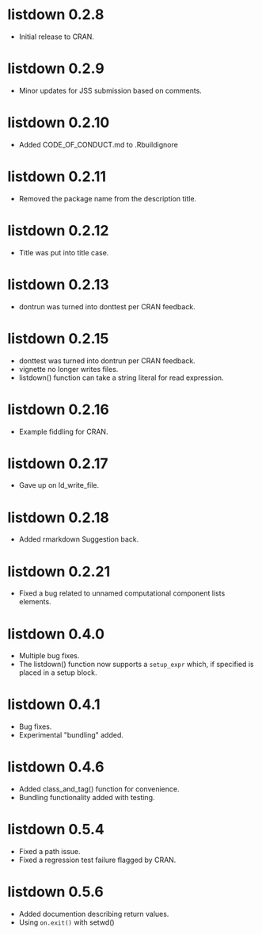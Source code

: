 # listdown 0.2.8

* Initial release to CRAN.

# listdown 0.2.9

* Minor updates for JSS submission based on comments.

# listdown 0.2.10

* Added CODE_OF_CONDUCT.md to .Rbuildignore

# listdown 0.2.11

* Removed the package name from the description title.

# listdown 0.2.12

* Title was put into title case.

# listdown 0.2.13

* dontrun was turned into donttest per CRAN feedback.

# listdown 0.2.15

* donttest was turned into dontrun per CRAN feedback.
* vignette no longer writes files.
* listdown() function can take a string literal for read expression.

# listdown 0.2.16

* Example fiddling for CRAN.

# listdown 0.2.17

* Gave up on ld_write_file. 

# listdown 0.2.18

* Added rmarkdown Suggestion back.

# listdown 0.2.21

* Fixed a bug related to unnamed computational component lists elements.

# listdown 0.4.0

* Multiple bug fixes.
* The listdown() function now supports a `setup_expr` which, if specified 
is placed in a setup block.

# listdown 0.4.1

* Bug fixes.
* Experimental "bundling" added.

# listdown 0.4.6

* Added class_and_tag() function for convenience.
* Bundling functionality added with testing.

# listdown 0.5.4

* Fixed a path issue.
* Fixed a regression test failure flagged by CRAN.

# listdown 0.5.6

* Added documention describing return values.
* Using `on.exit()` with setwd()
